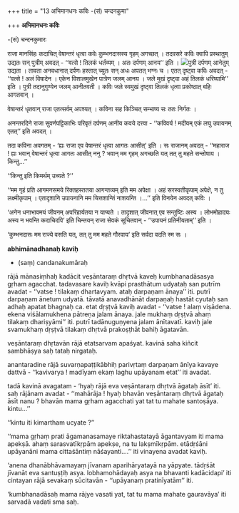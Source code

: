 +++
title = "13 अभिमानधनः कविः -(सं) चन्दनकुमा"

+++
**अभिमानधनः कविः**

-(सं) चन्दनकुमारः

राजा मानसिंहः कदाचित् वेषान्तरं धृत्वा कवेः कुम्भनदासस्य गृहम् अगच्छत् । तदवसरे कविः क्वापि प्रस्थातुम् उद्यतः सन् पुत्रीम् अवदत् - ‘‘वत्से ! तिलकं धर्तव्यम् । अतः दर्पणम् आनय’’ इति । ![](magazine_images/img-1677594096Bal2.jpg)पुत्री दर्पणम् आनेतुम् उद्यता । तावता अनवधानात् दर्पणः हस्तात् च्युतः सन् अधः अपतत् भग्नः च । एतत् दृष्ट्वा कविः अवदत् - ‘‘वत्से ! अलं विषादेन । एकेन विशालमुखेन पात्रेण जलम् आनय । जले मुखं दृष्ट्वा अहं तिलकं धरिष्यामि’’ इति । पुत्री तदानुगुण्येन जलम् आनीतवती । कविः जले स्वमुखं दृष्ट्वा तिलकं धृत्वा प्रकोष्ठात् बहिः आगतवान् ।

वेषान्तरं धृतवान् राजा एतत्सर्वम् अपश्यत् । कविना सह किञ्चित् सम्भाष्य सः ततः निर्गतः ।

अनन्तरदिने राजा सुवर्णपट्टिकाभिः परिवृतं दर्पणम् आनीय कवये दत्त्वा - ‘‘कविवर्य ! मदीयम् एकं लघु उपायनम् एतत्’’ इति अवदत् ।

तदा कविना अवगतम् - ‘ह्यः राजा एव वेषान्तरं धृत्वा आगतः आसीत्’ इति । सः राजानम् अवदत् - ‘‘महाराज ! ह्यः भवान् वेषान्तरं धृत्वा आगतः आसीत् ननु ? भवान् मम गृहम् अगच्छति यत् तत् तु महते सन्तोषाय । किन्तु...’’

‘‘किन्तु इति किमर्थम् उच्यते ?’’

‘‘मम गृहं प्रति आगमनसमये रिक्तहस्ततया आगन्तव्यम् इति मम अपेक्षा । अहं सरस्वतीकृपाम् अपेक्षे, न तु लक्ष्मीकृपाम् । एतादृशानि उपायनानि मम चित्तशान्तिं नाशयन्ति ।...’’ इति विनयेन अवदत् कविः ।

‘अनेन धनाभावमयं जीवनम् अपरिहार्यतया न याप्यते । तादृशात् जीवनात् एव सन्तुष्टिः अस्य । लोभमोहादयः अस्य न भवन्ति कदाचिदपि’ इति चिन्तयन् राजा सेवकं सूचितवान् - ‘‘उपायनं प्रतिनीयताम्’’ इति ।

‘कुम्भनदासः मम राज्ये वसति यत्, तत् तु मम महते गौरवाय’ इति सर्वदा वदति स्म सः ।



**abhimānadhanaḥ kaviḥ**

- (saṃ) candanakumāraḥ

rājā mānasiṃhaḥ kadācit veṣāntaraṃ dhṛtvā kaveḥ kumbhanadāsasya gṛham agacchat. tadavasare kaviḥ kvāpi prasthātum udyataḥ san putrīm avadat - ‘‘vatse ! tilakaṃ dhartavyam. ataḥ darpaṇam ānaya’’ iti. putrī darpaṇam ānetum udyatā. tāvatā anavadhānāt darpaṇaḥ hastāt cyutaḥ san adhaḥ apatat bhagnaḥ ca. etat dṛṣṭvā kaviḥ avadat - ‘‘vatse ! alaṃ viṣādena. ekena viśālamukhena pātreṇa jalam ānaya. jale mukhaṃ dṛṣṭvā ahaṃ tilakaṃ dhariṣyāmi’’ iti. putrī tadānuguṇyena jalam ānītavatī. kaviḥ jale svamukhaṃ dṛṣṭvā tilakaṃ dhṛtvā prakoṣṭhāt bahiḥ āgatavān.

veṣāntaraṃ dhṛtavān rājā etatsarvam apaśyat. kavinā saha kiñcit sambhāṣya saḥ tataḥ nirgataḥ.

anantaradine rājā suvarṇapaṭṭikābhiḥ parivṛtaṃ darpaṇam ānīya kavaye dattvā - ‘‘kavivarya ! madīyam ekaṃ laghu upāyanam etat’’ iti avadat.

tadā kavinā avagatam - ‘hyaḥ rājā eva veṣāntaraṃ dhṛtvā āgataḥ āsīt’ iti. saḥ rājānam avadat - ‘‘mahārāja ! hyaḥ bhavān veṣāntaraṃ dhṛtvā āgataḥ āsīt nanu ? bhavān mama gṛham agacchati yat tat tu mahate
santoṣāya. kintu...’’

‘‘kintu iti kimartham ucyate ?’’

‘‘mama gṛhaṃ prati āgamanasamaye riktahastatayā āgantavyam iti mama apekṣā. ahaṃ sarasvatīkṛpām apekṣe, na tu lakṣmīkṛpām. etādṛśāni upāyanāni mama cittaśāntiṃ nāśayanti....’’ iti vinayena avadat kaviḥ.

‘anena dhanābhāvamayaṃ jīvanam aparihāryatayā na yāpyate. tādṛśāt jīvanāt eva santuṣṭiḥ asya. lobhamohādayaḥ asya na bhavanti kadācidapi’ iti cintayan rājā sevakaṃ sūcitavān - ‘‘upāyanaṃ pratinīyatām’’ iti.

‘kumbhanadāsaḥ mama rājye vasati yat, tat tu mama mahate gauravāya’ iti sarvadā vadati sma saḥ.
